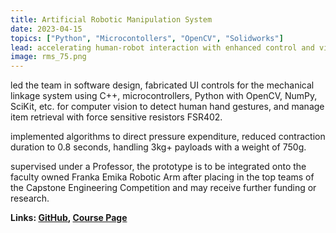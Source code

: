 ```yaml
---
title: Artificial Robotic Manipulation System
date: 2023-04-15
topics: ["Python", "Microcontollers", "OpenCV", "Solidworks"]
lead: accelerating human-robot interaction with enhanced control and vision 
image: rms_75.png
---
```


led the team in software design, fabricated UI controls for the mechanical linkage system using C++, microcontrollers, Python with OpenCV, NumPy, SciKit, etc. for computer vision to detect human hand gestures, and manage item retrieval with force sensitive resistors FSR402.

implemented algorithms to direct pressure expenditure, reduced contraction duration to 0.8 seconds, handling 3kg+ payloads with a weight of 750g.

supervised under a Professor, the prototype is to be integrated onto the faculty owned Franka Emika Robotic Arm after placing in the top teams of the Capstone Engineering Competition and may receive further funding or research.



**Links: [GitHub](https://github.com/dylanhans/roboticArm_Gripper),
[Course Page]()**
